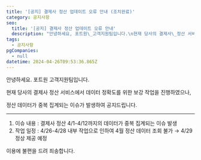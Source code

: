```yaml
---
title: '[공지] 결제사 정산 업데이트 오류 안내 (조치완료)'
category: 공지사항
seo:
  title: '[공지] 결제사 정산 업데이트 오류 안내'
  description: "안녕하세요, 포트원\_고객지원팀입니다.\n현재 당사의 결제사\_정산 서비스에서\_데이터 정확도를 위한 보강 작업을 진행하였으나,\n정산 데이터가 중복\_집계되는\_이슈가 발생하여 공지드립니다.\n"
tags:
  - 공지사항
pgCompanies:
  - null
datetime: 2024-04-26T09:53:36.865Z
---
```


안녕하세요. 포트원 고객지원팀입니다.

현재 당사의 결제사 정산 서비스에서 데이터 정확도를 위한 보강 작업을 진행하였으나,

정산 데이터가 중복 집계되는 이슈가 발생하여 공지드립니다.

---

1. 이슈 내용 : 결제사 정산 4/1-4/12까지의 데이터가 중복 집계되는 이슈 발생
2. 작업 일정 : 4/26-4/28 내부 작업으로 인하여 4월 정산 데이터 조회 불가 → 4/29 정상 제공 예정

이용에 불편을 드려 죄송합니다.
